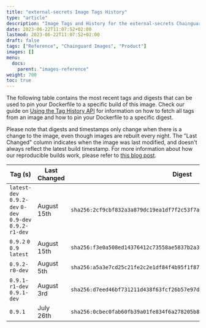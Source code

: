 ```yaml
---
title: "external-secrets Image Tags History"
type: "article"
description: "Image Tags and History for the external-secrets Chainguard Image"
date: 2023-06-22T11:07:52+02:00
lastmod: 2023-06-22T11:07:52+02:00
draft: false
tags: ["Reference", "Chainguard Images", "Product"]
images: []
menu:
  docs:
    parent: "images-reference"
weight: 700
toc: true
---
```


The following table contains the most recent tags and digests that can be used to pin your Dockerfile to a specific build of this image. Check our guide on [Using the Tag History API](/chainguard/chainguard-images/using-the-tag-history-api/) for information on how to fetch all tags from an image and how to pin your Dockerfile to a specific digest.

Please note that digests and timestamps only change when there is a change to the image, even though images are rebuilt every night. The "Last Changed" column indicates when the image was last modified, and doesn't always reflect the latest build timestamp. For more information about how our reproducible builds work, please refer to [this blog post](https://www.chainguard.dev/unchained/reproducing-chainguards-reproducible-image-builds).

| Tag (s)                                                    | Last Changed | Digest                                                                    |
|------------------------------------------------------------|--------------|---------------------------------------------------------------------------|
|  `latest-dev` `0.9.2-dev` `0-dev` `0.9-dev` `0.9.2-r1-dev` | August 15th  | `sha256:2cf9cbf832a3a879dc19ea1df7f2c53f7aa318875904c8b7752bf5e7dba520ca` |
|  `0.9.2` `0` `0.9` `latest`                                | August 15th  | `sha256:f3e0a508ed14376412c73558ae5837b2a39715f1e1a5e9692571476bbf4e93f4` |
|  `0.9.2-r0-dev`                                            | August 5th   | `sha256:a5a3e7cd25c21fe2c2e1df84f4b95f1f87d7cf6870cc69bb1588a6fa3f29a12e` |
|  `0.9.1-r1-dev` `0.9.1-dev`                                | August 3rd   | `sha256:d7eed46bf731211d438f63fcf26b57e97dac347d2c5eb7e6c432786f1540f7db` |
|  `0.9.1`                                                   | July 26th    | `sha256:0cbec0fab60fb39a01fe834f6a278205b8e2991aead30001c21607d42aebea07` |
